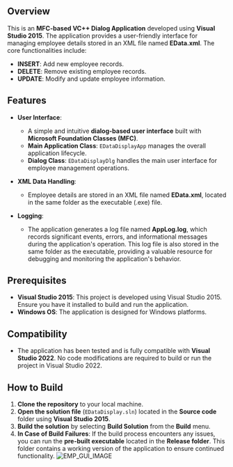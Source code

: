 ## Overview

This is an **MFC-based VC++ Dialog Application** developed using **Visual Studio 2015**. The application provides a user-friendly interface for managing employee details stored in an XML file named **EData.xml**. The core functionalities include:

- **INSERT**: Add new employee records.
- **DELETE**: Remove existing employee records.
- **UPDATE**: Modify and update employee information.

## Features

- **User Interface**:
  - A simple and intuitive **dialog-based user interface** built with **Microsoft Foundation Classes (MFC)**.
  - **Main Application Class**: `EDataDisplayApp` manages the overall application lifecycle.
  - **Dialog Class**: `EDataDisplayDlg` handles the main user interface for employee management operations.

- **XML Data Handling**:
  - Employee details are stored in an XML file named **EData.xml**, located in the same folder as the executable (.exe) file.

- **Logging**:
  - The application generates a log file named **AppLog.log**, which records significant events, errors, and informational messages during the application's operation. This log file is also stored in the same folder as the executable, providing a valuable resource for debugging and monitoring the application's behavior.

## Prerequisites

- **Visual Studio 2015**: This project is developed using Visual Studio 2015. Ensure you have it installed to build and run the application.
- **Windows OS**: The application is designed for Windows platforms.

## Compatibility

- The application has been tested and is fully compatible with **Visual Studio 2022**. No code modifications are required to build or run the project in Visual Studio 2022.

## How to Build

1. **Clone the repository** to your local machine.
2. **Open the solution file** (`EDataDisplay.sln`) located in the **Source code** folder using **Visual Studio 2015**.
3. **Build the solution** by selecting **Build Solution** from the **Build** menu.
4. **In Case of Build Failures**: If the build process encounters any issues, you can run the **pre-built executable** located in the **Release folder**. This folder contains a working version of the application to ensure continued functionality.
   ![EMP_GUI_IMAGE](https://github.com/user-attachments/assets/490a73e1-f65b-4875-a7b9-10581083823e)


